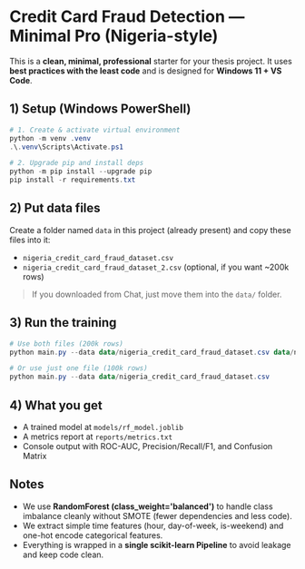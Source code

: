 # Credit Card Fraud Detection — Minimal Pro (Nigeria-style)

This is a **clean, minimal, professional** starter for your thesis project. It uses **best practices with the least code** and is designed for **Windows 11 + VS Code**.

## 1) Setup (Windows PowerShell)
```powershell
# 1. Create & activate virtual environment
python -m venv .venv
.\.venv\Scripts\Activate.ps1

# 2. Upgrade pip and install deps
python -m pip install --upgrade pip
pip install -r requirements.txt
```

## 2) Put data files
Create a folder named `data` in this project (already present) and copy these files into it:
- `nigeria_credit_card_fraud_dataset.csv`
- `nigeria_credit_card_fraud_dataset_2.csv`  (optional, if you want ~200k rows)

> If you downloaded from Chat, just move them into the `data/` folder.

## 3) Run the training
```powershell
# Use both files (200k rows)
python main.py --data data/nigeria_credit_card_fraud_dataset.csv data/nigeria_credit_card_fraud_dataset_2.csv

# Or use just one file (100k rows)
python main.py --data data/nigeria_credit_card_fraud_dataset.csv
```

## 4) What you get
- A trained model at `models/rf_model.joblib`
- A metrics report at `reports/metrics.txt`
- Console output with ROC-AUC, Precision/Recall/F1, and Confusion Matrix

## Notes
- We use **RandomForest (class_weight='balanced')** to handle class imbalance cleanly without SMOTE (fewer dependencies and less code).
- We extract simple time features (hour, day-of-week, is-weekend) and one-hot encode categorical features.
- Everything is wrapped in a **single scikit-learn Pipeline** to avoid leakage and keep code clean.
